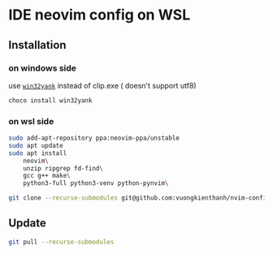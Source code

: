 # IDE neovim config on WSL

## Installation
### on windows side

use [`win32yank`](https://github.com/equalsraf/win32yank) instead of clip.exe ( doesn't support utf8)

```sh
choco install win32yank
```

### on wsl side
```sh
sudo add-apt-repository ppa:neovim-ppa/unstable
sudo apt update
sudo apt install
    neovim\
    unzip ripgrep fd-find\
    gcc g++ make\
    python3-full python3-venv python-pynvim\

git clone --recurse-submodules git@github.com:vuongkienthanh/nvim-configs-wsl.git ~/.config/nvim
```

## Update
```sh
git pull --recurse-submodules
```
